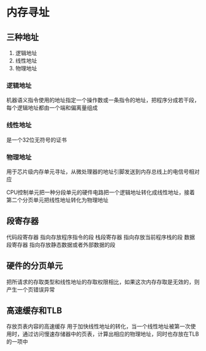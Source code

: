 # 内存寻址

## 三种地址
1. 逻辑地址
2. 线性地址
3. 物理地址

### 逻辑地址
机器语义指令使用的地址指定一个操作数或一条指令的地址，把程序分成若干段，每个逻辑地址都由一个端和偏离量组成

### 线性地址
是一个32位无符号的证书

### 物理地址
用于芯片级内存单元寻址，从微处理器的地址引脚发送到内存总线上的电信号相对应


CPU控制单元把一种分段单元的硬件电路把一个逻辑地址转化成线性地址，接着第二个分页单元把线性地址转化为物理地址

## 段寄存器

代码段寄存器 指向存放程序指令的段
栈段寄存器 指向存放当前程序栈的段
数据段寄存器 指向存放静态数据或者外部数据的段

## 硬件的分页单元

把所请求的存取类型和线性地址的存取权限相比，如果这次内存存取是无效的，则产生一个页错误异常
## 高速缓存和TLB
存放页表内容的高速缓存
用于加快线性地址的转化，当一个线性地址被第一次使用时，通过访问慢速存储器中的页表，计算出相应的物理地址，同时也存放在TLB的一项中